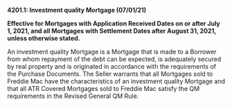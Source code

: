 **4201.1: Investment quality Mortgage (07/01/21)**

**Effective for Mortgages with Application Received Dates on or after
July 1, 2021, and all Mortgages with Settlement Dates after August 31,
2021, unless otherwise stated.**

An investment quality Mortgage is a Mortgage that is made to a Borrower
from whom repayment of the debt can be expected, is adequately secured
by real property and is originated in accordance with the requirements
of the Purchase Documents. The Seller warrants that all Mortgages sold
to Freddie Mac have the characteristics of an investment quality
Mortgage and that all ATR Covered Mortgages sold to Freddie Mac satisfy
the QM requirements in the Revised General QM Rule.